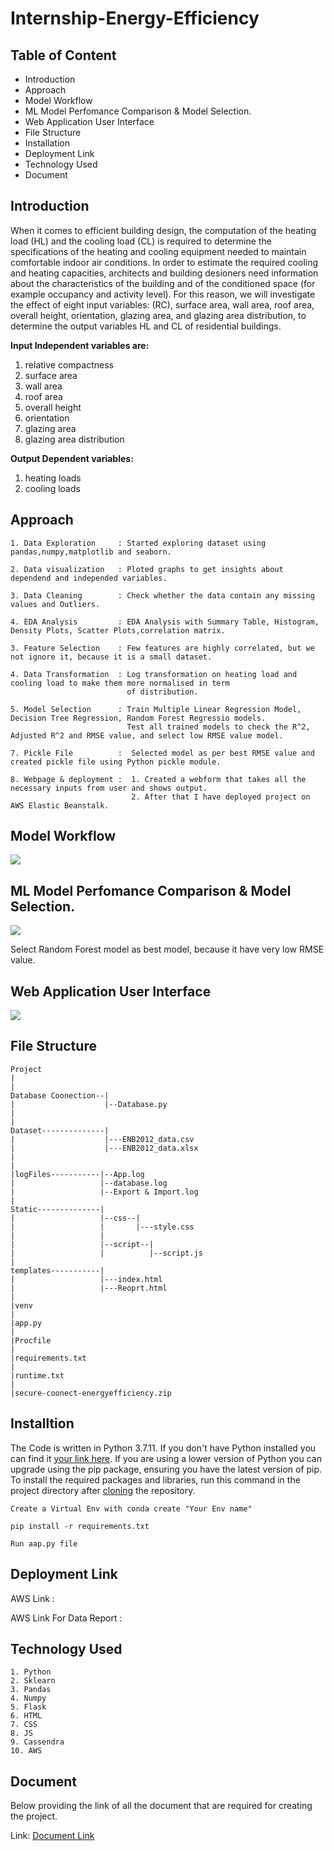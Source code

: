 # Internship-Energy-Efficiency

## Table of Content
- Introduction
- Approach
- Model Workflow
- ML Model Perfomance Comparison & Model Selection.
- Web Application User Interface
- File Structure
- Installation
- Deployment Link
- Technology Used
- Document

## Introduction
When it comes to efficient building design, the computation of the heating load (HL) and the cooling load (CL)
is required to determine the specifications of the heating and cooling equipment needed to maintain comfortable 
indoor air conditions. In order to estimate the required cooling and heating capacities, architects and building 
desioners need information about the characteristics of the building and of the conditioned space (for example 
occupancy and activity level). For this reason, we will investigate the effect of eight input variables: (RC), 
surface area, wall area, roof area, overall height, orientation, glazing area, and glazing area distribution,
to determine the output variables HL and CL of residential buildings.

**Input Independent variables are:**
1. relative compactness
2. surface area
3. wall area
4. roof area
5. overall height
6. orientation
7. glazing area
8. glazing area distribution

**Output Dependent variables:**
1. heating loads
2. cooling loads

## Approach
~~~
1. Data Exploration     : Started exploring dataset using pandas,numpy,matplotlib and seaborn. 

2. Data visualization   : Ploted graphs to get insights about dependend and independed variables. 

3. Data Cleaning        : Check whether the data contain any missing values and Outliers.

4. EDA Analysis         : EDA Analysis with Summary Table, Histogram, Density Plots, Scatter Plots,correlation matrix.

3. Feature Selection    : Few features are highly correlated, but we not ignore it, because it is a small dataset.

4. Data Transformation  : Log transformation on heating load and cooling load to make them more normalised in term 
                          of distribution.

5. Model Selection      : Train Multiple Linear Regression Model, Decision Tree Regression, Random Forest Regressio models.
                          Test all trained models to check the R^2, Adjusted R^2 and RMSE value, and select low RMSE value model.
                       
7. Pickle File          :  Selected model as per best RMSE value and created pickle file using Python pickle module.

8. Webpage & deployment :  1. Created a webform that takes all the necessary inputs from user and shows output.
                           2. After that I have deployed project on AWS Elastic Beanstalk.
~~~

## Model Workflow

![](Resources/model.png)


## ML Model Perfomance Comparison & Model Selection.

![](Resources/comp.png)

Select Random Forest model as best model, because it have very low RMSE value.


## Web Application User Interface

![](Resources/home.png)

 

## File Structure
~~~
Project
|
|
Database Coonection--|
|                    |--Database.py
|                            
|                            
Dataset--------------|
|                    |---ENB2012_data.csv
|                    |---ENB2012_data.xlsx
|                    
|
|logFiles-----------|--App.log
|                   |--database.log
|                   |--Export & Import.log
|
Static--------------|
|                   |--css--|
|                   |       |---style.css
|                   |
|                   |--script--|
|                   |          |--script.js
|                   
templates-----------|  
|                   |---index.html
|                   |---Reoprt.html
|
|venv
|
|app.py
|
|Procfile
|
|requirements.txt
|
|runtime.txt
|
|secure-coonect-energyefficiency.zip
~~~

## Installtion
The Code is written in Python 3.7.11. If you don't have Python installed you can find it [your link here](https://www.python.org/downloads/). If you are using a lower version of Python you can upgrade using the pip package, ensuring you have the latest version of pip. To install the required packages and libraries, run this command in the project directory after [cloning](https://docs.github.com/en/github/creating-cloning-and-archiving-repositories/cloning-a-repository) the repository.

~~~
Create a Virtual Env with conda create "Your Env name"
~~~
~~~
pip install -r requirements.txt
~~~
~~~
Run aap.py file
~~~

## Deployment Link

AWS Link : 

AWS Link For Data Report :


## Technology Used
~~~
1. Python
2. Sklearn
3. Pandas
4. Numpy
5. Flask
6. HTML
7. CSS
8. JS
9. Cassendra
10. AWS
~~~

## Document
Below providing the link of all the document that are required for creating the project.

Link: [Document Link](https://drive.google.com/drive/folders/1K_HT4_xuIIuqn0l-AVdhjAgKJY8VHhkX?usp=sharing)








